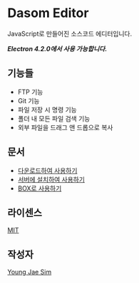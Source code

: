 # Dasom Editor
JavaScript로 만들어진 소스코드 에디터입니다.

***Electron 4.2.0에서 사용 가능합니다.***

## 기능들
- FTP 기능
- Git 기능
- 파일 저장 시 명령 기능
- 폴더 내 모든 파일 검색 기능
- 외부 파일을 드래그 앤 드롭으로 복사

## 문서
- [다운로드하여 사용하기](USE_DOWNLOAD.md)
- [서버에 설치하여 사용하기](USE_SERVER.md)
- [BOX로 사용하기](USE_BOX.md)

## 라이센스
[MIT](LICENSE)

## 작성자
[Young Jae Sim](https://github.com/Hanul)